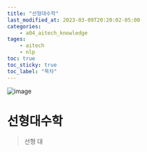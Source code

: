 ```yaml
---
title: "선형대수학"
last_modified_at: 2023-03-09T20:20:02-05:00
categories:
    - a04_aitech_knowledge
tages:
    - aitech
    - nlp
toc: true
toc_sticky: true
toc_label: "목차"
---
```


![image](../../../image/aitech.png)


# 선형대수학
> 선형 대